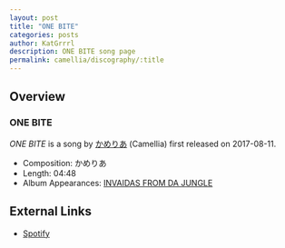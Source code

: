 ```yaml
---
layout: post
title: "ONE BITE"
categories: posts
author: KatGrrrl
description: ONE BITE song page
permalink: camellia/discography/:title
---
```


## Overview

### ONE BITE

*ONE BITE* is a song by [かめりあ](/camellia) (Camellia) first released on 2017-08-11.

* Composition: かめりあ
* Length: 04:48
* Album Appearances: [INVAIDAS FROM DA JUNGLE](/camellia/albums/INVAIDAS-FROM-DA-JUNGLE)

## External Links

* [Spotify](https://open.spotify.com/track/6845fCSMss9uAtAj86n79k?si=37306a7cb122492d)
